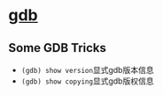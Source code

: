 # [gdb](https://www.sourceware.org/gdb/)

## Some GDB Tricks

* `(gdb) show version`显式gdb版本信息
* `(gdb) show copying`显式gdb版权信息